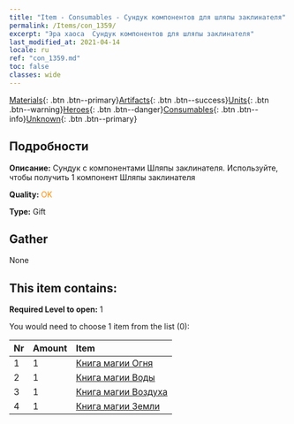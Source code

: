 ```yaml
---
title: "Item - Consumables - Сундук компонентов для шляпы заклинателя"
permalink: /Items/con_1359/
excerpt: "Эра хаоса  Сундук компонентов для шляпы заклинателя"
last_modified_at: 2021-04-14
locale: ru
ref: "con_1359.md"
toc: false
classes: wide
---
```

 [Materials](/ru/Items/){: .btn .btn--primary}[Artifacts](/ru/Items/Artifacts/){: .btn .btn--success}[Units](/ru/Items/Units/){: .btn .btn--warning}[Heroes](/ru/Items/Heroes/){: .btn .btn--danger}[Consumables](/ru/Items/Consumables/){: .btn .btn--info}[Unknown](/ru/Items/Unknown/){: .btn .btn--primary}

## Подробности
 **Описание:** Сундук с компонентами Шляпы заклинателя. Используйте, чтобы получить 1 компонент Шляпы заклинателя

 **Quality:** <span style="color: #FF8C00">OK</span>

 **Type:** Gift

## Gather

  None

## This item contains:

 **Required Level to open:** 1

 You would need to choose 1 item from the list (0):

  | Nr | Amount |     Item    |
  |:---|:-------|:------------|
  | 1 | 1 | [Книга магии Огня](/ru/Items/art_178/) | 
  | 2 | 1 | [Книга магии Воды](/ru/Items/art_179/) | 
  | 3 | 1 | [Книга магии Воздуха](/ru/Items/art_180/) | 
  | 4 | 1 | [Книга магии Земли](/ru/Items/art_181/) | 
